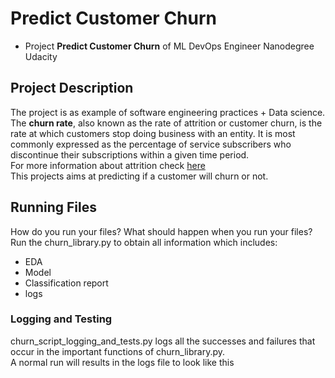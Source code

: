 # Predict Customer Churn

- Project **Predict Customer Churn** of ML DevOps Engineer Nanodegree Udacity

## Project Description

The project is as example of software engineering practices + Data science.<br/>
The **churn rate**, also known as the rate of attrition or customer churn, 
is the rate at which customers stop doing business with an entity. 
It is most commonly expressed as the percentage of service subscribers 
who discontinue their subscriptions within a given time period.<br/>
For more information about attrition check [here](https://www.investopedia.com/terms/c/churnrate.asp#:~:text=The%20churn%20rate%2C%20also%20known,within%20a%20given%20time%20period.) <br/>
This projects aims at predicting if a customer will churn or not.

## Running Files
How do you run your files? What should happen when you run your files?
Run the churn_library.py to obtain all information which includes: <br/>
- EDA
- Model
- Classification report
- logs

### Logging and Testing
churn_script_logging_and_tests.py logs all the successes and failures 
that occur in the important functions of churn_library.py.</br>
A normal run will results in the logs file to look like this


